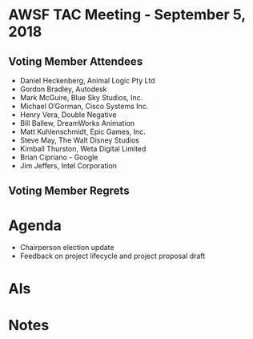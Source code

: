 # AWSF TAC Meeting - September 5, 2018

## Voting Member Attendees

- Daniel Heckenberg, Animal Logic Pty Ltd
- Gordon Bradley, Autodesk
- Mark McGuire, Blue Sky Studios, Inc.
- Michael O’Gorman, Cisco Systems Inc.
- Henry Vera, Double Negative
- Bill Ballew, DreamWorks Animation
- Matt Kuhlenschmidt, Epic Games, Inc.
- Steve May, The Walt Disney Studios
- Kimball Thurston, Weta Digital Limited
- Brian Cipriano - Google
- Jim Jeffers, Intel Corporation

## Voting Member Regrets

# Agenda

- Chairperson election update
- Feedback on project lifecycle and project proposal draft

# AIs

# Notes
